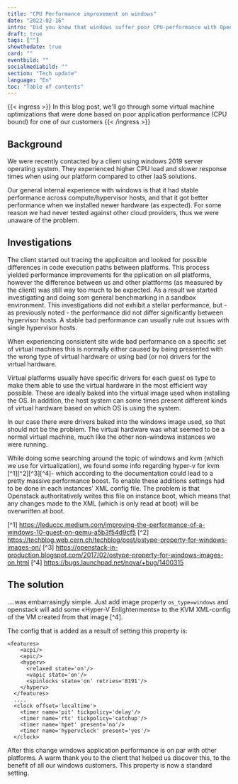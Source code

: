 ```yaml
---
title: "CPU Performance improvement on windows"
date: "2022-02-16"
intro: "Did you know that windows suffer poor CPU-performance with Openstack and KVM's default settings?"
draft: true
tags: [""]
showthedate: true
card: ""
eventbild: ""
socialmediabild: ""
section: "Tech update"
language: "En"
toc: "Table of contents"
---
```

{{< ingress >}}
In this blog post, we'll go through some virtual machine optimizations that were done based on poor application performance (CPU bound) for one of our customers
{{< /ingress >}}
## Background

We were recently contacted by a client using windows 2019 server operating system. They experienced higher CPU load and slower response times when using our platform compared to other IaaS solutions.

Our general internal experience with windows is that it had stable performance across compute/hypervisor hosts, and that it got better performance when we installed newer hardware (as expected). For some reason we had never tested against other cloud providers, thus we were unaware of the problem.

## Investigations
The client started out tracing the applicaiton and looked for possible differences in code execution paths between platforms. This process yielded performance improvements for the pplication on all platforms, however the difference between us and other plattforms (as measured by the client) was still way too much to be expected. As a result we started investigating and doing som general benchmarking in a sandbox environment. This investigations did not exhibit a stellar performance, but - as previously noted - the performance did not differ significantly between hypervisor hosts. A stable bad performance can usually rule out issues with single hypervisor hosts.

When experiencing consistent site wide bad performance on a specific set of virtual machines this is normally either caused by being presented with the wrong type of virtual hardware or using bad (or no) drivers for the virtual hardware.

Virtual platforms usually have specific drivers for each guest os type to make them able to use the virtual hardware in the most efficient way possible. These are ideally baked into the virtual image used when installing the OS. In addition, the host system can some times present different kinds of virtual hardware based on which OS is using the system.

In our case there were drivers baked into the windows image used, so that should not be the problem. The virtual hardware was what seemed to be a normal virtual machine, much like the other non-windows instances we were running.

While doing some searching around the topic of windows and kvm (which we use for virtualization), we found some info regarding hyper-v for kvm [^1][^2][^3][^4]- which according to the documentation could lead to a pretty massive performance boost. To enable these additions settings had to be done in each instances' XML config file. The problem is that Openstack authoritatively writes this file on instance boot, which means that any changes made to the XML (which is only read at boot) will be overwritten at boot.

[^1] https://leduccc.medium.com/improving-the-performance-of-a-windows-10-guest-on-qemu-a5b3f54d9cf5
[^2] https://techblog.web.cern.ch/techblog/post/ostype-property-for-windows-images-on/
[^3] https://openstack-in-production.blogspot.com/2017/02/ostype-property-for-windows-images-on.html
[^4] https://bugs.launchpad.net/nova/+bug/1400315

## The solution

....was embarrasingly simple. Just add image property `os_type=windows` and openstack will add some «Hyper-V Enlightenments» to the KVM XML-config of the VM created from that image [^4].

The config that is added as a result of setting this property is:

```
<features>
    <acpi/>
    <apic/>
    <hyperv>
      <relaxed state='on'/>
      <vapic state='on'/>
      <spinlocks state='on' retries='8191'/>
    </hyperv>
  </features>
  ....
  <clock offset='localtime'>
    <timer name='pit' tickpolicy='delay'/>
    <timer name='rtc' tickpolicy='catchup'/>
    <timer name='hpet' present='no'/>
    <timer name='hypervclock' present='yes'/>
  </clock>
```

After this change windows application performance is on par with other platforms. A warm thank you to the client that helped us discover this, to the benefit of all our windows customers. This property is now a standard setting.
